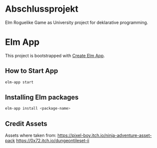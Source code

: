 # Abschlussprojekt

Elm Roguelike Game as University project for deklarative programming.

# Elm App

This project is bootstrapped with [Create Elm App](https://github.com/halfzebra/create-elm-app).

## How to Start App

```sh
elm-app start
```

## Installing Elm packages

```sh
elm-app install <package-name>
```

## Credit Assets

Assets where taken from:
https://pixel-boy.itch.io/ninja-adventure-asset-pack
https://0x72.itch.io/dungeontileset-ii

